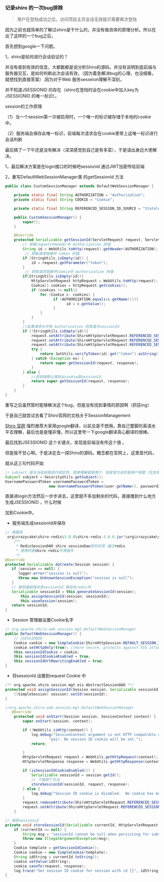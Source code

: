 ### 记录shiro 的一次bug排除

>用户在登陆成功之后，访问项目主页会话无效提示需要再次登陆

因为之前也就简单的了解过shiro是干什么的，并没有做具体的原理分析。所以在出了这样的一个bug之后，

首先想到google一下问题。

1，shiro是如何进行会话验证的？

并没有查到有效的信息，大都数都是说分析Shiro的源码，并没有说明到底前端与服务器交互，是如何判断此次会话有效，（因为着急解决bug的心理，也没细看，就想找到直接答案）.因为对于Web 服务sesseion理解不深刻，

并不知道JSESSIONID 的存在（shiro在登陆时会在cookie中加入key为JSESSIONID 的唯一标识）。

session的工作原理

（1）当一个session第一次被启用时，一个唯一的标识被存储于本地的cookie中。

（2）服务端会保存此唯一标识，前端每次请求会在cookie里带上这唯一标识进行会话判断

最后搞了一下午还是没有解决（深深感觉到自己是有多菜），于是请出身边大佬解决。

1，最后解决方案是在login接口的时候吧sessionid 通过JWT加密传给前端

2，重写DefaultWebSessionManager类 的getSessionId 方法

```java
public class CustomSessionManager extends DefaultWebSessionManager {

    private static final String AUTHORIZATION = "Authorization";
    private static final String COOKIE = "Cookie";

    private static final String REFERENCED_SESSION_ID_SOURCE = "Stateless request";

    public CustomSessionManager() {
        super();
    }

    @Override
    protected Serializable getSessionId(ServletRequest request, ServletResponse response) {
        // 获取requetstHeader中 Authorization 的值
        String id = WebUtils.toHttp(request).getHeader(AUTHORIZATION);
		 // 获取请求链接中 token 的值
        if (StringUtils.isEmpty(id)) {
            id = request.getParameter("token");
        }
         // 获取请求链接中Cookie中 Authorization 的值
        if(StringUtils.isEmpty(id)){
            HttpServletRequest httpRequest = WebUtils.toHttp(request);
            Cookie[] cookies = httpRequest.getCookies();
            if (cookies != null){
                for (Cookie c: cookies) {
                      if (AUTHORIZATION.equals(c.getName())){
                            id = c.getValue();
                      }
                }
            }
        }
        //如果请求头中有 Authorization 则其值为sessionId
        if (!StringUtils.isEmpty(id)){
            request.setAttribute(ShiroHttpServletRequest.REFERENCED_SESSION_ID_SOURCE, REFERENCED_SESSION_ID_SOURCE);
            request.setAttribute(ShiroHttpServletRequest.REFERENCED_SESSION_ID, id);
            request.setAttribute(ShiroHttpServletRequest.REFERENCED_SESSION_ID_IS_VALID, Boolean.TRUE);
            try {
                return JwtUtils.verifyToken(id).get("token").asString();
            } catch (Exception ex) {
                return super.getSessionId(request, response);
            }
        } else {
            //否则按默认规则从cookie取sessionId
            return super.getSessionId(request, response);
        }
    }
}
```

重写之后虽然暂时能够解决这个bug，但是没有找到事情的原因啊（抓狂ing）

于是自己就尝试去看了Shiro官网的文档关于SessionManagement

[Shiro 官网](https://shiro.apache.org/) 强烈推荐大家用google翻译，以前总是不想用。靠自己蹩脚的英语水平去理解，最后也是是懂非懂，所以这里夸一下google翻译真心翻译的很棒。

最后找到JSESSIONID 这个关键点，发现是前端没有传这个值 。

但是我不甘心啊。于是决定去一探Shiro的源码。概念都在官网上，这里盘代码，

就从这三句代码开始

```java
// subject 是与当前线程进行绑定的，简单理解就是用户，但是官方说的是用户视图（包含用户的权限，角色），
Subject subject = SecurityUtils.getSubject();
UsernamePasswordToken usernamePasswordToken =
                    new UsernamePasswordToken(user.getName(), password）;subject.login(usernamePasswordToken);        
```

直接进login方法然后一步步进去，这里就不多加剩余的代码，直接撸到什么地方生成JSESSIONID ，什么时候

加到Cookie中。

- 服务端生成sessionId并保存

```java
// 类路径
 org\crazycake\shiro-redis\3.0.0\shiro-redis-3.0.0.jar!\org\crazycake\shiro\RedisSessionDAO.class
    /**
     * RedisSessionDAO shiro sessionDao层的实现 通过redis
     * 使用的是shiro-redis开源插件
     */
@Override
protected Serializable doCreate(Session session) {
   if (session == null) {
      logger.error("session is null");
      throw new UnknownSessionException("session is null");
   }
   // 服务器段保存改sessionId 保存在redis中
   Serializable sessionId = this.generateSessionId(session);  
       this.assignSessionId(session, sessionId);
       this.saveSession(session);
   return sessionId;
}
```

- Session 管理器设置Cookie名字

```java
// org.apache.shiro.web.session.mgt.DefaultWebSessionManager
public DefaultWebSessionManager() {
    // JSESSIONID 
    Cookie cookie = new SimpleCookie(ShiroHttpSession.DEFAULT_SESSION_ID_NAME);
    cookie.setHttpOnly(true); //more secure, protects against XSS attacks
    this.sessionIdCookie = cookie;
    this.sessionIdCookieEnabled = true;
    this.sessionIdUrlRewritingEnabled = true;
}
```

- 将sessionId 设置到request Cookie 中

```java
/** org.apache.shiro.session.mgt.eis.AbstractSessionDAO **/
protected void assignSessionId(Session session, Serializable sessionId) {
    ((SimpleSession) session).setId(sessionId);
}

//org.apache.shiro.web.session.mgt.DefaultWebSessionManager
   @Override
    protected void onStart(Session session, SessionContext context) {
        super.onStart(session, context);

        if (!WebUtils.isHttp(context)) {
            log.debug("SessionContext argument is not HTTP compatible or does not have an HTTP request/response " +
                    "pair. No session ID cookie will be set.");
            return;

        }
        HttpServletRequest request = WebUtils.getHttpRequest(context);
        HttpServletResponse response = WebUtils.getHttpResponse(context);

        if (isSessionIdCookieEnabled()) {
            Serializable sessionId = session.getId();
            // 下面那个方法
            storeSessionId(sessionId, request, response);
        } else {
            log.debug("Session ID cookie is disabled.  No cookie has been set for new session with id {}", session.getId());
        }
        request.removeAttribute(ShiroHttpServletRequest.REFERENCED_SESSION_ID_SOURCE);
        request.setAttribute(ShiroHttpServletRequest.REFERENCED_SESSION_IS_NEW, Boolean.TRUE);
    }

// 保存sessionid
private void storeSessionId(Serializable currentId, HttpServletRequest request, HttpServletResponse response) {
    if (currentId == null) {
        String msg = "sessionId cannot be null when persisting for subsequent requests.";
        throw new IllegalArgumentException(msg);
    }
    Cookie template = getSessionIdCookie();
    Cookie cookie = new SimpleCookie(template);
    String idString = currentId.toString();
    cookie.setValue(idString);
    cookie.saveTo(request, response);
    log.trace("Set session ID cookie for session with id {}", idString);
}
```